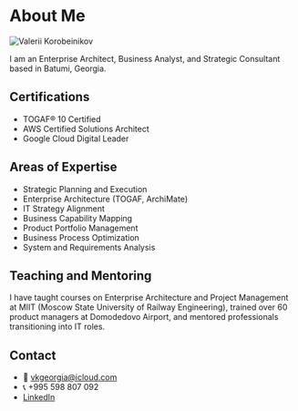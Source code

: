 # About Me

![Valerii Korobeinikov](../images/valerii.png)

I am an Enterprise Architect, Business Analyst, and Strategic Consultant based in Batumi, Georgia.

## Certifications

- TOGAF® 10 Certified
- AWS Certified Solutions Architect
- Google Cloud Digital Leader

## Areas of Expertise

- Strategic Planning and Execution
- Enterprise Architecture (TOGAF, ArchiMate)
- IT Strategy Alignment
- Business Capability Mapping
- Product Portfolio Management
- Business Process Optimization
- System and Requirements Analysis

## Teaching and Mentoring

I have taught courses on Enterprise Architecture and Project Management at MIIT (Moscow State University of Railway Engineering), trained over 60 product managers at Domodedovo Airport, and mentored professionals transitioning into IT roles.

## Contact

- 📧 vkgeorgia@icloud.com  
- 📞 +995 598 807 092  
- [LinkedIn](https://www.linkedin.com/in/valeriikorobeinikov)
